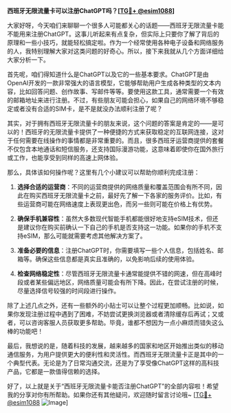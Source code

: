 **西班牙无限流量卡可以注册ChatGPT吗？[[TG💪+ @esim1088](https://t.me/s/esim1088)]**

大家好呀，今天咱们来聊聊一个很多人可能都关心的话题——西班牙无限流量卡能不能用来注册ChatGPT。这事儿听起来有点复杂，但实际上只要你了解了背后的原理和一些小技巧，就能轻松搞定啦。作为一个经常使用各种电子设备和网络服务的人，我特别理解大家对这类问题的好奇心。所以，接下来我就从几个方面详细给大家分析一下。

首先呢，咱们得知道什么是ChatGPT以及它的一些基本要求。ChatGPT是由OpenAI开发的一款非常强大的语言模型，它能够帮助用户生成各种类型的文本内容，比如回答问题、创作故事、写邮件等等。要使用这款工具，通常需要一个有效的邮箱地址来进行注册。不过，有些朋友可能会担心，如果自己的网络环境不够稳定或者没有合适的SIM卡，是不是就没办法顺利注册了呢？

其实，对于拥有西班牙无限流量卡的朋友来说，这个问题的答案是肯定的——是可以的！西班牙的无限流量卡提供了一种便捷的方式来获取稳定的互联网连接，这对于任何需要在线操作的事情都是非常重要的。而且，很多西班牙运营商提供的套餐不仅包含本地通话和短信服务，还支持国际漫游功能，这意味着即使你在国外旅行或工作，也能享受到同样的高速上网体验。

那么，具体该如何操作呢？这里有几个小建议可以帮助你顺利完成注册：

1. **选择合适的运营商**：不同的运营商提供的网络质量和覆盖范围会有所不同，因此在购买西班牙无限流量卡之前，最好先了解一下各家的服务评价。比如，有些运营商可能在网络速度上表现更出色，而另一些则可能在价格上有优势。

2. **确保手机兼容性**：虽然大多数现代智能手机都能很好地支持eSIM技术，但还是建议你在购买前确认一下自己的手机是否支持这一功能。如果你的手机不支持eSIM，那么可能就需要考虑其他解决方案了。

3. **准备必要的信息**：注册ChatGPT时，你需要填写一些个人信息，包括姓名、邮箱等。确保这些信息都是真实且准确的，以免影响后续的使用体验。

4. **检查网络稳定性**：尽管西班牙无限流量卡通常能提供不错的网速，但在高峰时段或者某些偏远地区，网络质量可能会有所下降。因此，在尝试注册的时候，尽量选择信号较强的时间段进行操作。

除了上述几点之外，还有一些额外的小贴士可以让整个过程更加顺畅。比如说，如果你发现注册过程中遇到了困难，不妨尝试更换浏览器或者清除缓存后再试；又或者，可以咨询客服人员获取更多帮助。毕竟，谁都不想因为一点小麻烦而错失这么棒的功能吧！

最后，我想说的是，随着科技的发展，越来越多的国家和地区开始推出类似的移动通信服务，为用户提供更大的便利性和灵活性。而西班牙无限流量卡正是其中的一个典型代表。无论是为了日常沟通交流，还是为了享受像ChatGPT这样的高科技产品，它都是一款值得信赖的选择。

好了，以上就是关于“西班牙无限流量卡能否注册ChatGPT”的全部内容啦！希望我的分享对你有所帮助。如果你还有其他疑问，欢迎随时留言讨论哦~ [[TG💪+ @esim1088](https://t.me/s/esim1088) ![Image](https://i.postimg.cc/4NQfJmqS/Snipaste-2025-05-13-00-14-12.png)]